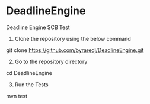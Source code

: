 # DeadlineEngine
Deadline Engine SCB Test

1. Clone the repository using the below command

git clone https://github.com/byraredj/DeadlineEngine.git

2. Go to the repository directory

cd DeadlineEngine

3. Run the Tests

mvn test
